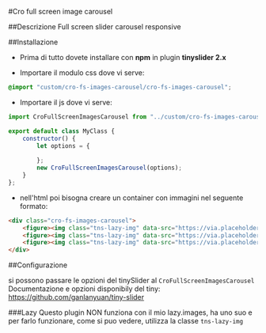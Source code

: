 #Cro full screen image carousel

##Descrizione
Full screen slider carousel responsive

##Installazione
- Prima di tutto dovete installare con __npm__ in plugin __tinyslider 2.x__

- Importare il modulo css dove vi serve:
```css
@import "custom/cro-fs-images-carousel/cro-fs-images-carousel";
```
- Importare il js dove vi serve:
```js
import CroFullScreenImagesCarousel from "../custom/cro-fs-images-carousel/cro.fs.images.carousel";

export default class MyClass {
    constructor() {
        let options = {
        
        };
        new CroFullScreenImagesCarousel(options);
    }
};
```

- nell'html poi bisogna creare un container con immagini nel seguente formato:
```html
<div class="cro-fs-images-carousel">
    <figure><img class="tns-lazy-img" data-src="https://via.placeholder.com/1920x1080.png"></figure>
    <figure><img class="tns-lazy-img" data-src="https://via.placeholder.com/1080x1920.png"></figure>
    <figure><img class="tns-lazy-img" data-src="https://via.placeholder.com/1920x1080.png"></figure>
</div>
```

##Configurazione

si possono passare le opzioni del tinySlider al ```CroFullScreenImagesCarousel```
Documentazione e opzioni disponibily del tiny: https://github.com/ganlanyuan/tiny-slider

###Lazy
Questo plugin NON funziona con il mio lazy.images, ha uno suo e per farlo funzionare, come si puo vedere, 
utilizza la classe ```tns-lazy-img```
